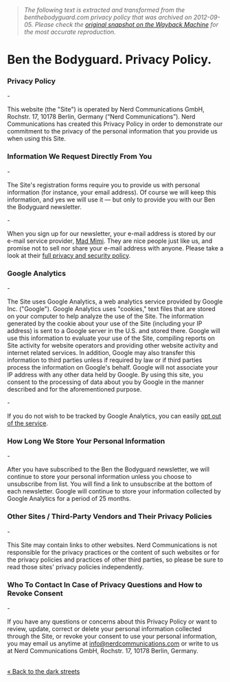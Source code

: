 > *The following text is extracted and transformed from the benthebodyguard.com privacy policy that was archived on 2012-09-05. Please check the [original snapshot on the Wayback Machine](https://web.archive.org/web/20120905145347id_/http%3A//benthebodyguard.com/privacy.php) for the most accurate reproduction.*

# Ben the Bodyguard. Privacy Policy.

### Privacy Policy

\- 

This website (the "Site") is operated by Nerd Communications GmbH, Rochstr. 17, 10178 Berlin, Germany (“Nerd Communications”). Nerd Communications has created this Privacy Policy in order to demonstrate our commitment to the privacy of the personal information that you provide us when using this Site. 

### Information We Request Directly From You

\- 

The Site's registration forms require you to provide us with personal information (for instance, your email address). Of course we will keep this information, and yes we will use it — but only to provide you with our Ben the Bodyguard newsletter. 

\- 

When you sign up for our newsletter, your e-mail address is stored by our e-mail service provider, [Mad Mimi](http://madmimi.com/). They are nice people just like us, and promise not to sell nor share your e-mail address with anyone. Please take a look at their [full privacy and security policy](http://madmimi.com/legal/privacy). 

### Google Analytics

\- 

The Site uses Google Analytics, a web analytics service provided by Google Inc. ("Google"). Google Analytics uses "cookies," text files that are stored on your computer to help analyze the use of the Site. The information generated by the cookie about your use of the Site (including your IP address) is sent to a Google server in the U.S. and stored there. Google will use this information to evaluate your use of the Site, compiling reports on Site activity for website operators and providing other website activity and internet related services. In addition, Google may also transfer this information to third parties unless if required by law or if third parties process the information on Google's behalf. Google will not associate your IP address with any other data held by Google. By using this site, you consent to the processing of data about you by Google in the manner described and for the aforementioned purpose. 

\- 

If you do not wish to be tracked by Google Analytics, you can easily [opt out of the service](http://tools.google.com/dlpage/gaoptout?hl=en). 

### How Long We Store Your Personal Information

\- 

After you have subscribed to the Ben the Bodyguard newsletter, we will continue to store your personal information unless you choose to unsubscribe from list. You will find a link to unsubscribe at the bottom of each newsletter. Google will continue to store your information collected by Google Analytics for a period of 25 months. 

### Other Sites / Third-Party Vendors and Their Privacy Policies

\- 

This Site may contain links to other websites. Nerd Communications is not responsible for the privacy practices or the content of such websites or for the privacy policies and practices of other third parties, so please be sure to read those sites' privacy policies independently. 

### Who To Contact In Case of Privacy Questions and How to Revoke Consent

\- 

If you have any questions or concerns about this Privacy Policy or want to review, update, correct or delete your personal information collected through the Site, or revoke your consent to use your personal information, you may email us anytime at [info@nerdcommunications.com](mailto:info@nerdcommunications.com) or write to us at Nerd Communications GmbH, Rochstr. 17, 10178 Berlin, Germany. 

[](http://nerdcommunications.com/ "Visit Ben's parents!")  
[« Back to the dark streets](https://web.archive.org/web/20120905145347id_/http%3A//benthebodyguard.com/index.php "Wanna walk with Ben again?")
